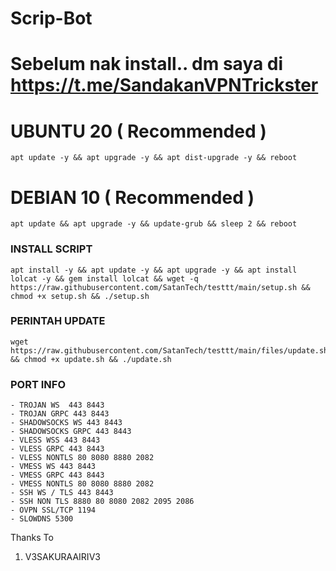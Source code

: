 # Scrip-Bot

# Sebelum nak install.. dm saya di https://t.me/SandakanVPNTrickster

# UBUNTU 20 ( Recommended )
<pre><code>apt update -y && apt upgrade -y && apt dist-upgrade -y && reboot</code></pre>

# DEBIAN 10 ( Recommended )
<pre><code>apt update && apt upgrade -y && update-grub && sleep 2 && reboot</pre></code>

### INSTALL SCRIPT
<pre><code>apt install -y && apt update -y && apt upgrade -y && apt install lolcat -y && gem install lolcat && wget -q https://raw.githubusercontent.com/SatanTech/testtt/main/setup.sh && chmod +x setup.sh && ./setup.sh
</code></pre>

### PERINTAH UPDATE
<pre><code>wget https://raw.githubusercontent.com/SatanTech/testtt/main/files/update.sh && chmod +x update.sh && ./update.sh</code></pre>

### PORT INFO
```
- TROJAN WS  443 8443
- TROJAN GRPC 443 8443
- SHADOWSOCKS WS 443 8443
- SHADOWSOCKS GRPC 443 8443
- VLESS WSS 443 8443
- VLESS GRPC 443 8443
- VLESS NONTLS 80 8080 8880 2082
- VMESS WS 443 8443
- VMESS GRPC 443 8443
- VMESS NONTLS 80 8080 8880 2082
- SSH WS / TLS 443 8443
- SSH NON TLS 8880 80 8080 2082 2095 2086
- OVPN SSL/TCP 1194
- SLOWDNS 5300
```



Thanks To
01. V3SAKURAAIRIV3
